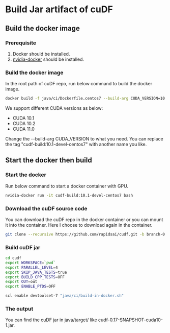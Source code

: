 # Build Jar artifact of cuDF

## Build the docker image

### Prerequisite

1. Docker should be installed.
2. [nvidia-docker](https://github.com/NVIDIA/nvidia-docker) should be installed.

### Build the docker image

In the root path of cuDF repo, run below command to build the docker image.
```bash
docker build -f java/ci/Dockerfile.centos7 --build-arg CUDA_VERSION=10.1 -t cudf-build:10.1-devel-centos7 .
```

We support different CUDA versions as below:
* CUDA 10.1
* CUDA 10.2
* CUDA 11.0

Change the --build-arg CUDA_VERSION to what you need.
You can replace the tag "cudf-build:10.1-devel-centos7" with another name you like.

## Start the docker then build

### Start the docker

Run below command to start a docker container with GPU.
```bash
nvidia-docker run -it cudf-build:10.1-devel-centos7 bash
```

### Download the cuDF source code

You can download the cuDF repo in the docker container or you can mount it into the container.
Here I choose to download again in the container.
```bash
git clone --recursive https://github.com/rapidsai/cudf.git -b branch-0.17
```

### Build cuDF jar

```bash
cd cudf
export WORKSPACE=`pwd`
export PARALLEL_LEVEL=4
export SKIP_JAVA_TESTS=true
export BUILD_CPP_TESTS=OFF
export OUT=out
export ENABLE_PTDS=OFF

scl enable devtoolset-7 "java/ci/build-in-docker.sh"
```

### The output

You can find the cuDF jar in java/target/ like cudf-0.17-SNAPSHOT-cuda10-1.jar.

